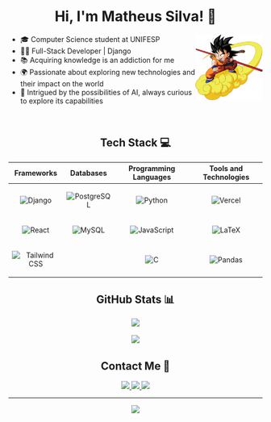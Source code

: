 # <div align="center">Hi, I'm Matheus Silva! 👋</div>

<img align="right" alt="kid-goku" height="130em" src="kid-goku.png">

- 🎓 Computer Science student at UNIFESP <br>
- 👨‍💻 Full-Stack Developer | Django <br>
- 📚 Acquiring knowledge is an addiction for me <br>
- 🌍 Passionate about exploring new technologies and their impact on the world <br>
- 🤖 Intrigued by the possibilities of AI, always curious to explore its capabilities

<br>

<div align="center">

## Tech Stack 💻 

| Frameworks | Databases | Programming Languages | Tools and Technologies |
|---|---|---|---|
| <p align="center"><img src="https://img.shields.io/badge/django-%23092E20.svg?style=flat&logo=django&logoColor=white" alt="Django" height="25"></p> | <p align="center"><img src="https://img.shields.io/badge/postgres-%23316192.svg?style=flat&logo=postgresql&logoColor=white" alt="PostgreSQL" height="25"></p> | <p align="center"><img src="https://img.shields.io/badge/python-3670A0?style=flat&logo=python&logoColor=ffdd54" alt="Python" height="25"></p> | <p align="center"><img src="https://img.shields.io/badge/vercel-%23000000.svg?style=flat&logo=vercel&logoColor=white" alt="Vercel" height="25"></p> |
| <p align="center"><img src="https://img.shields.io/badge/react-%2320232a.svg?style=flat&logo=react&logoColor=%2361DAFB" alt="React" height="25"></p> | <p align="center"><img src="https://img.shields.io/badge/mysql-%2300f.svg?style=flat&logo=mysql&logoColor=white" alt="MySQL" height="25"></p> | <p align="center"><img src="https://img.shields.io/badge/javascript-%23323330.svg?style=flat&logo=javascript&logoColor=%23F7DF1E" alt="JavaScript" height="25"></p> | <p align="center"><img src="https://img.shields.io/badge/latex-%23008080.svg?style=flat&logo=latex&logoColor=white" alt="LaTeX" height="25"></p> |
| <p align="center"><img src="https://img.shields.io/badge/tailwindcss-%2338B2AC.svg?style=flat&logo=tailwind-css&logoColor=white" alt="Tailwind CSS" height="25"></p> | | <p align="center"><img src="https://img.shields.io/badge/c-%2300599C.svg?style=flat&logo=c&logoColor=white" alt="C" height="25"></p> | <p align="center"><img src="https://img.shields.io/badge/pandas-%23150458.svg?style=flat&logo=pandas&logoColor=white" alt="Pandas" height="25"></p> |

</div>

## <div align="center">GitHub Stats 📊</div>
<p align="center">
  <img width="50%" src="https://github-readme-stats.vercel.app/api?username=matheuxito&theme=dark&hide_border=false&include_all_commits=false&count_private=false">
</p>
<p align="center">
  <img width="50%" src="https://github-readme-streak-stats.herokuapp.com/?user=matheuxito&theme=dark&hide_border=false?locale=pt_BR">
</p>


## <div align="center">Contact Me 📧</div>
<div align="center">
  <a href="https://linkedin.com/in/matheus-silva-563ab61b8" target="_blank">
    <img src="https://img.shields.io/badge/LinkedIn-%230077B5.svg?logo=linkedin&logoColor=white" height="25">
  </a>
  <a href="mailto:matheus.souza28042001@gmail.com" target="_blank">
    <img src="https://img.shields.io/badge/Gmail-D14836?style=flat&logo=gmail&logoColor=white" height="25">
  </a>
  <a href="https://instagram.com/matheuxito" target="_blank">
    <img src="https://img.shields.io/badge/Instagram-%23E4405F.svg?logo=Instagram&logoColor=white" height="25">
  </a>
</div>

---
<p align="center">
  <a href="https://visitcount.itsvg.in" target="_blank">
    <img src="https://visitcount.itsvg.in/api?id=matheuxito&icon=0&color=1" height="25">
  </a>
</p>
